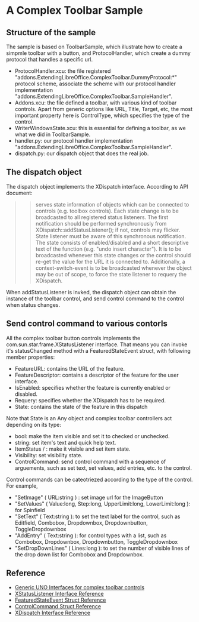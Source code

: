 # A Complex Toolbar Sample
## Structure of the sample

The sample is based on ToolbarSample, which illustrate how to create a simpmle toolbar with a button, and ProtocolHandler,
which create a dummy protocol that handles a specific url.
* ProtocolHandler.xcu: the file registered "addons.ExtendingLibreOffice.ComplexToolbar.DummyProtocol:\*" protocol scheme,
associate the scheme with our protocol handler implementation "addons.ExtendingLibreOffice.ComplexToolbar.SampleHandler".
* Addons.xcu: the file defined a toolbar, with various kind of toolbar controls. Apart from generic options like URL, Title, 
Target, etc, the most important property here is ControlType, which specifies the type of the control.
* WriterWindowsState.xcu: this is essential for defining a toolbar, as we what we did in ToolbarSample.
* handler.py: our protocol handler implementation "addons.ExtendingLibreOffice.ComplexToolbar.SampleHandler".
* dispatch.py: our dispatch object that does the real job.
## The dispatch object
The dispatch object implements the XDispatch interface. According to
API document:
>> serves state information of objects which can be connected to controls 
>> (e.g. toolbox controls).
>> Each state change is to be broadcasted to all registered status listeners. The first notification should be performed synchronously from XDispatch::addStatusListener(); if not, controls may flicker. State listener must be aware of this synchronous notification. 
>> The state consists of enabled/disabled and a short descriptive text of the function (e.g. "undo insert character"). It is to be broadcasted whenever this state changes or the control should re-get the value for the URL it is connected to. Additionally, a context-switch-event is to be broadcasted whenever the object may be out of scope, to force the state listener to requery the XDispatch. 

When addStatusListener is invked, the dispatch object can obtain the instance of the toolbar control, and send control command to the control when status changes.

## Send control command to various contorls

All the complex toolbar button controls implements the com.sun.star.frame.XStatusListener interface. That means
you can invoke it's statusChanged method with a FeaturedStateEvent struct, with following member properties: 
* FeatureURL: contains the URL of the feature.
* FeatureDescriptor: contains a descriptor of the feature for the user interface.
* IsEnabled: specifies whether the feature is currently enabled or disabled.
* Requery: specifies whether the XDispatch has to be required.
* State: contains the state of the feature in this dispatch

Note that State is an Any object and complex toolbar controllers act depending on its type:
* bool: make the item visible and set it to checked or unchecked.
* string: set item's text and quick help text. 
* ItemStatus / : make it visible and set item state.
* Visibility: set visibility state.
* ControlCommand: send control command with a sequence of arguements, such as set text, set values, add entries, etc. to the control.

Control commands can be cateotriezed according to the type of the control. For example,
* "SetImage" ( URL:string ) : set image url for the ImageButton
* "SetValues" ( Value:long, Step:long, UpperLimit:long, LowerLimit:long ): for Spinfield
* "SetText" ( Text:string ): to set the text label for the control, such as 
Editfield, Combobox, Dropdownbox, Dropdownbutton, ToggleDropdownbox
* "AddEntry" ( Text:string ): for control types with a list, such as Combobox,
Dropdownbox, Dropdownbutton, ToggleDropdownbox
* "SetDropDownLines" ( Lines:long ): to set the number of visible lines of the drop down list
for Combobox and Dropdownbox.


## Reference
* [Generic UNO Interfaces for complex toolbar controls](http://wiki.openoffice.org/wiki/Framework/Article/Generic_UNO_Interfaces_for_complex_toolbar_controls)
* [XStatusListener Interface Reference](https://api.libreoffice.org/docs/idl/ref/interfacecom_1_1sun_1_1star_1_1frame_1_1XStatusListener.html)
* [FeaturedStateEvent Struct Reference](https://api.libreoffice.org/docs/idl/ref/structcom_1_1sun_1_1star_1_1frame_1_1FeatureStateEvent.html#a1545061c08231d50fabef7514f9584d3)
* [ControlCommand Struct Reference](https://api.libreoffice.org/docs/idl/ref/structcom_1_1sun_1_1star_1_1frame_1_1ControlCommand.html)
* [XDispatch Interface Reference](https://api.libreoffice.org/docs/idl/ref/interfacecom_1_1sun_1_1star_1_1frame_1_1XDispatch.html)
